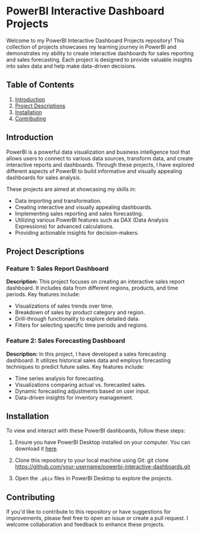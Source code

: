 # PowerBI Interactive Dashboard Projects

Welcome to my PowerBI Interactive Dashboard Projects repository! This collection of projects showcases my learning journey in PowerBI and demonstrates my ability to create interactive dashboards for sales reporting and sales forecasting. Each project is designed to provide valuable insights into sales data and help make data-driven decisions.

## Table of Contents

1. [Introduction](#introduction)
2. [Project Descriptions](#project-descriptions)
3. [Installation](#installation)
4. [Contributing](#contributing)

## Introduction

PowerBI is a powerful data visualization and business intelligence tool that allows users to connect to various data sources, transform data, and create interactive reports and dashboards. Through these projects, I have explored different aspects of PowerBI to build informative and visually appealing dashboards for sales analysis.

These projects are aimed at showcasing my skills in:

- Data importing and transformation.
- Creating interactive and visually appealing dashboards.
- Implementing sales reporting and sales forecasting.
- Utilizing various PowerBI features such as DAX (Data Analysis Expressions) for advanced calculations.
- Providing actionable insights for decision-makers.

## Project Descriptions

### Feature 1: Sales Report Dashboard

**Description:** This project focuses on creating an interactive sales report dashboard. It includes data from different regions, products, and time periods. Key features include:

- Visualizations of sales trends over time.
- Breakdown of sales by product category and region.
- Drill-through functionality to explore detailed data.
- Filters for selecting specific time periods and regions.

### Feature 2: Sales Forecasting Dashboard

**Description:** In this project, I have developed a sales forecasting dashboard. It utilizes historical sales data and employs forecasting techniques to predict future sales. Key features include:

- Time series analysis for forecasting.
- Visualizations comparing actual vs. forecasted sales.
- Dynamic forecasting adjustments based on user input.
- Data-driven insights for inventory management.

## Installation

To view and interact with these PowerBI dashboards, follow these steps:

1. Ensure you have PowerBI Desktop installed on your computer. You can download it [here](https://powerbi.microsoft.com/en-us/desktop/).

2. Clone this repository to your local machine using Git: git clone https://github.com/your-username/powerbi-interactive-dashboards.git

3. Open the `.pbix` files in PowerBI Desktop to explore the projects.

## Contributing

If you'd like to contribute to this repository or have suggestions for improvements, please feel free to open an issue or create a pull request. I welcome collaboration and feedback to enhance these projects.





